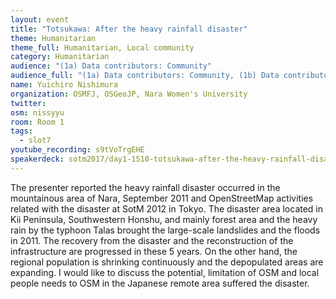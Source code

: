 ```yaml
---
layout: event
title: "Totsukawa: After the heavy rainfall disaster"
theme: Humanitarian
theme_full: Humanitarian, Local community
category: Humanitarian
audience: "(1a) Data contributors: Community"
audience_full: "(1a) Data contributors: Community, (1b) Data contributors: Public administration (open data, data feedback...), (2a) Data users: Commercial, (2b) Data users: Non-profit and public service, (2c) Data users: Personal"
name: Yuichiro Nishimura
organization: OSMFJ, OSGeoJP, Nara Women's University
twitter:
osm: nissyyu
room: Room 1
tags:
  - slot7
youtube_recording: s9tVoTrgEHE
speakerdeck: sotm2017/day1-1510-totsukawa-after-the-heavy-rainfall-disaster
---
```

The presenter reported the heavy rainfall disaster occurred in the mountainous area of Nara, September 2011 and OpenStreetMap activities related with the disaster at SotM 2012 in Tokyo. The disaster area located in Kii Peninsula, Southwestern Honshu, and mainly forest area and the heavy rain by the typhoon Talas brought the large-scale landslides and the floods in 2011. The recovery from the disaster and the reconstruction of the infrastructure are progressed in these 5 years. On the other hand, the regional population is shrinking continuously and the depopulated areas are expanding. I would like to discuss the potential, limitation of OSM and local people needs to OSM in the Japanese remote area suffered the disaster.
